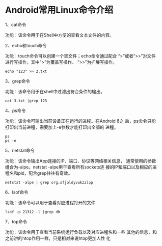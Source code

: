 # Android常用Linux命令介绍

1、cat命令

功能：该命令用于在Shell中方便的查看文本文件的内容。

2、echo和touch命令 

功能：touch命令可以创建一个空文件；echo命令通过配合 “>”或者“>>”对文件进行写操作，其中“>”为覆盖写操作、 “>>”为扩展写操作。

```
echo "123" >> 2.txt
```

3、grep命令

功能：该命令用于在shell中过滤出符合条件的输出。

```
cat 3.txt |grep 123
```

4、ps命令 

功能：该命令可输出当前设备正在运行的进程。在Android 8之 后，ps命令只能打印出当前进程，需要加上-e参数才能打印出全部的 进程。

```
ps 
ps -e
```

5、netstat命令 

功能：该命令输出App连接的IP、端口、协议等网络相关信息， 通常使用的参数组合为-alpe。netstat -alpe用于查看所有sockets连 接的IP和端口以及相应的进程名和pid，配合grep往往有奇效。

```
netstat -alpe | grep org.sfjoldyvukzzlpp
```

6、lsof命令 

功能：该命令可以用于查看对应进程打开的文件

```
lsof -p 21312 -l |grep db
```

7、top命令 

功能：该命令用于查看当前系统运行负载以及对应进程名和一些 其他的信息，和之前讲的htop作用一样，只是相对来说htop更加人性 化



